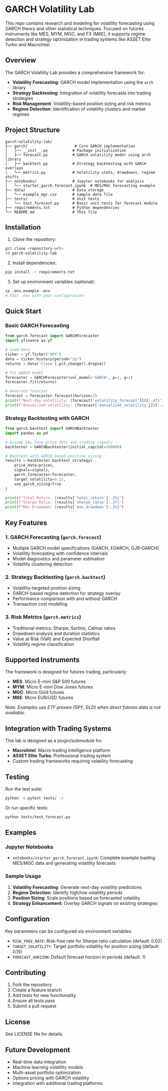 # GARCH Volatility Lab

This repo contains research and modeling for volatility forecasting using GARCH theory and other statistical techniques. 
Focused on futures instruments like MES, MYM, MGC, and FX (M6E), it supports regime detection and strategy optimization 
in trading systems like ASSET Elite Turbo and MacroIntel.

## Overview

The GARCH Volatility Lab provides a comprehensive framework for:

- **Volatility Forecasting**: GARCH model implementation using the `arch` library
- **Strategy Backtesting**: Integration of volatility forecasts into trading strategies
- **Risk Management**: Volatility-based position sizing and risk metrics
- **Regime Detection**: Identification of volatility clusters and market regimes

## Project Structure

```
garch-volatility-lab/
├── garch/                     # Core GARCH implementation
│   ├── __init__.py           # Package initialization
│   ├── forecast.py           # GARCH volatility model using arch library
│   ├── backtest.py           # Strategy backtesting with GARCH overlays
│   └── metrics.py            # Volatility stats, drawdowns, regime shifts
├── notebooks/                # Jupyter notebooks for analysis
│   └── starter_garch_forecast.ipynb  # MES/MGC forecasting example
├── data/                     # Data storage
│   └── example_mgc.csv       # Sample data file
├── tests/                    # Unit tests
│   └── test_forecast.py      # Basic unit tests for forecast module
├── requirements.txt          # Python dependencies
└── README.md                 # This file
```

## Installation

1. Clone the repository:
```bash
git clone <repository-url>
cd garch-volatility-lab
```

2. Install dependencies:
```bash
pip install -r requirements.txt
```

3. Set up environment variables (optional):
```bash
cp .env.example .env
# Edit .env with your configuration
```

## Quick Start

### Basic GARCH Forecasting

```python
from garch.forecast import GARCHForecaster
import yfinance as yf

# Load data
ticker = yf.Ticker("SPY")
data = ticker.history(period="2y")
returns = data['Close'].pct_change().dropna()

# Fit GARCH model
forecaster = GARCHForecaster(vol_model='GARCH', p=1, q=1)
forecaster.fit(returns)

# Generate forecast
forecast = forecaster.forecast(horizon=1)
print(f"Next-day volatility: {forecast['volatility_forecast'][0]:.4f}")
print(f"Annualized volatility: {forecast['annualized_volatility'][0]:.4f}")
```

### Strategy Backtesting with GARCH

```python
from garch.backtest import GARCHBacktester
import pandas as pd

# Assume you have price data and trading signals
backtester = GARCHBacktester(initial_capital=100000)

# Backtest with GARCH-based position sizing
results = backtester.backtest_strategy(
    price_data=prices,
    signals=signals,
    garch_forecaster=forecaster,
    target_volatility=0.15,
    use_garch_sizing=True
)

print(f"Total Return: {results['total_return']:.2%}")
print(f"Sharpe Ratio: {results['sharpe_ratio']:.2f}")
print(f"Max Drawdown: {results['max_drawdown']:.2%}")
```

## Key Features

### 1. GARCH Forecasting (`garch.forecast`)
- Multiple GARCH model specifications (GARCH, EGARCH, GJR-GARCH)
- Volatility forecasting with confidence intervals
- Model diagnostics and parameter estimation
- Volatility clustering detection

### 2. Strategy Backtesting (`garch.backtest`)
- Volatility-targeted position sizing
- GARCH-based regime detection for strategy overlay
- Performance comparison with and without GARCH
- Transaction cost modeling

### 3. Risk Metrics (`garch.metrics`)
- Traditional metrics: Sharpe, Sortino, Calmar ratios
- Drawdown analysis and duration statistics
- Value at Risk (VaR) and Expected Shortfall
- Volatility regime classification

## Supported Instruments

The framework is designed for futures trading, particularly:

- **MES**: Micro E-mini S&P 500 futures
- **MYM**: Micro E-mini Dow Jones futures  
- **MGC**: Micro Gold futures
- **M6E**: Micro EUR/USD futures

*Note: Examples use ETF proxies (SPY, GLD) when direct futures data is not available.*

## Integration with Trading Systems

This lab is designed as a plugin/submodule for:

- **MacroIntel**: Macro trading intelligence platform
- **ASSET Elite Turbo**: Professional trading system
- Custom trading frameworks requiring volatility forecasting

## Testing

Run the test suite:

```bash
python -m pytest tests/ -v
```

Or run specific tests:

```bash
python tests/test_forecast.py
```

## Examples

### Jupyter Notebooks

- `notebooks/starter_garch_forecast.ipynb`: Complete example loading MES/MGC data and generating volatility forecasts

### Sample Usage

1. **Volatility Forecasting**: Generate next-day volatility predictions
2. **Regime Detection**: Identify high/low volatility periods
3. **Position Sizing**: Scale positions based on forecasted volatility
4. **Strategy Enhancement**: Overlay GARCH signals on existing strategies

## Configuration

Key parameters can be configured via environment variables:

- `RISK_FREE_RATE`: Risk-free rate for Sharpe ratio calculation (default: 0.02)
- `TARGET_VOLATILITY`: Target portfolio volatility for position sizing (default: 0.15)
- `FORECAST_HORIZON`: Default forecast horizon in periods (default: 1)

## Contributing

1. Fork the repository
2. Create a feature branch
3. Add tests for new functionality
4. Ensure all tests pass
5. Submit a pull request

## License

See LICENSE file for details.

## Future Development

- Real-time data integration
- Machine learning volatility models
- Multi-asset portfolio optimization
- Options pricing with GARCH volatility
- Integration with additional trading platforms
